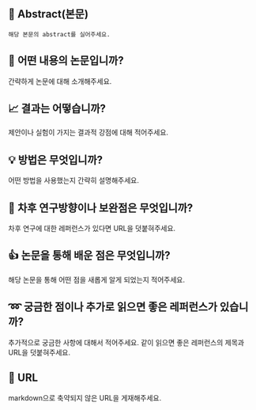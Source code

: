 ## :page_with_curl: Abstract(본문)
```
해당 본문의 abstract를 실어주세요.
```

## :mag_right: 어떤 내용의 논문입니까?
간략하게 논문에 대해 소개해주세요.

## :chart_with_upwards_trend: 결과는 어떻습니까?
제안이나 실험이 가지는 결과적 강점에 대해 적어주세요. 

## :bulb: 방법은 무엇입니까?
어떤 방법을 사용했는지 간략히 설명해주세요.

## :open_file_folder: 차후 연구방향이나 보완점은 무엇입니까?
차후 연구에 대한 레퍼런스가 있다면 URL을 덧붙혀주세요.

## :thumbsup: 논문을 통해 배운 점은 무엇입니까?
해당 논문을 통해 어떤 점을 새롭게 알게 되었는지 적어주세요.

## :loop: 궁금한 점이나 추가로 읽으면 좋은 레퍼런스가 있습니까?
추가적으로 궁금한 사항에 대해서 적어주세요.
같이 읽으면 좋은 레퍼런스의 제목과 URL을 덧붙혀주세요.

## :paperclip: URL
markdown으로 축약되지 않은 URL을 게재해주세요.
